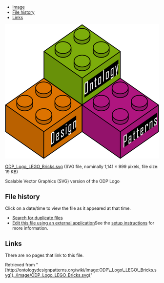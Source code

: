 * [Image](../Image/ODP_Logo_LEGO_Bricks.svg#file)
* [File history](../Image/ODP_Logo_LEGO_Bricks.svg#filehistory)
* [Links](../Image/ODP_Logo_LEGO_Bricks.svg#filelinks)

[![Image:ODP Logo LEGO Bricks.svg](../images/thumb/d/d1/ODP_Logo_LEGO_Bricks.svg/685px-ODP_Logo_LEGO_Bricks.svg.png)](../images/d/d1/ODP_Logo_LEGO_Bricks.svg)  

[ODP\_Logo\_LEGO\_Bricks.svg](../images/d/d1/ODP_Logo_LEGO_Bricks.svg "ODP Logo LEGO Bricks.svg")‎  (SVG file, nominally 1,141 × 999 pixels, file size: 19 KB)




Scalable Vector Graphics (SVG) version of the ODP Logo




## File history

Click on a date/time to view the file as it appeared at that time.



  
* [Search for duplicate files](http://ontologydesignpatterns.org/wiki/Special:FileDuplicateSearch/ODP_Logo_LEGO_Bricks.svg "Special:FileDuplicateSearch/ODP Logo LEGO Bricks.svg")
* [Edit this file using an external application](http://ontologydesignpatterns.org/wiki/index.php?title=Image:ODP_Logo_LEGO_Bricks.svg&action=edit&externaledit=true&mode=file "Image:ODP Logo LEGO Bricks.svg")See the [setup instructions](http://www.mediawiki.org/wiki/Manual:External_editors "http://www.mediawiki.org/wiki/Manual:External_editors") for more information.

## Links



There are no pages that link to this file.




Retrieved from "[http://ontologydesignpatterns.org/wiki/Image:ODP\_Logo\_LEGO\_Bricks.svg](../Image/ODP_Logo_LEGO_Bricks.svg)"